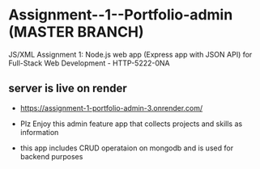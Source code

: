 # Assignment--1--Portfolio-admin (MASTER BRANCH)
JS/XML Assignment 1: Node.js web app (Express app with JSON API) for Full-Stack Web Development - HTTP-5222-0NA



## server is live on render 
* https://assignment-1-portfolio-admin-3.onrender.com/

* Plz Enjoy this admin feature app that collects projects and skills as information
* this app includes CRUD operataion on mongodb and is used for backend purposes
